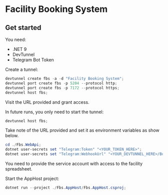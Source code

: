 # Facility Booking System

## Get started

You need:

* .NET 9
* DevTunnel
* Telegram Bot Token

Create a tunnel:

```powershell
devtunnel create fbs -a -d "Facility Booking System";
devtunnel port create fbs -p 5204 --protocol http;
devtunnel port create fbs -p 7172 --protocol https;
devtunnel host fbs;
```

Visit the URL provided and grant access.

In future runs, you only need to start the tunnel:

```powershell
devtunnel host fbs;
```

Take note of the URL provided and set it as environment variables as show below.

```powershell
cd ./Fbs.WebApi;
dotnet user-secrets set "Telegram:Token" "<YOUR_TOKEN_HERE>";
dotnet user-secrets set "Telegram:WebhookUrl" "<YOUR_DEVTUNNEL_HERE>/Bot";
```

You need to provide the service account with access to the facility spreadsheet.

Start the AppHost project:

```powershell
dotnet run --project ./Fbs.AppHost/Fbs.AppHost.csproj;
```
